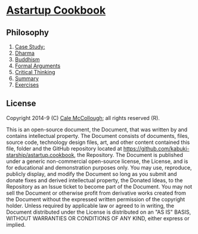 # [Astartup Cookbook](../readme.md)

## Philosophy

1. [Case Study:](./case_study.md)
1. [Dharma](./dharma.md)
1. [Buddhism](./buddhism.md)
1. [Formal Arguments](./formal_arguments.md)
1. [Critical Thinking](./critical_thinking.md)
1. [Summary](./summary.md)
1. [Exercises](./exercises.md)

## License

Copyright 2014-9 (C) [Cale McCollough](https://calemccollough.github.io); all rights reserved (R).

This is an open-source document, the Document, that was written by and contains intellectual property. The Document consists of documents, files, source code, technology design files, art, and other content contained this file, folder and the GitHub repository located at <https://github.com/kabuki-starship/astartup.cookbook>, the Repository. The Document is published under a generic non-commercial open-source license, the License, and is for educational and demonstration purposes only. You may use, reproduce, publicly display, and modify the Document so long as you submit and donate fixes and derived intellectual property, the Donated Ideas, to the Repository as an Issue ticket to become part of the Document. You may not sell the Document or otherwise profit from derivative works created from the Document without the expressed written permission of the copyright holder. Unless required by applicable law or agreed to in writing, the Document distributed under the License is distributed on an "AS IS" BASIS, WITHOUT WARRANTIES OR CONDITIONS OF ANY KIND, either express or implied.
